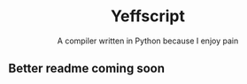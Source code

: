 <h1 align="center">Yeffscript</h1>
<p align="center">A compiler written in Python because I enjoy pain</p>

<h2>Better readme coming soon</h2>